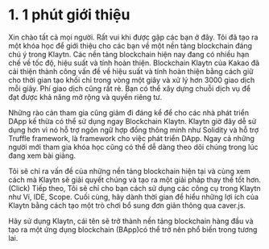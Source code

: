 # 1. 1 phút giới thiệu

Xin chào tất cả mọi người. Rất vui khi được gặp các bạn ở đây. Tôi đã tạo ra một khóa học để giới thiệu cho các bạn về một nền tảng blockchain đáng chú ý trong Klaytn. 
Các nền tảng blockchain hiện nay đang có nhiều hạn chế về tốc độ, hiệu suất và tính hoàn thiện. 
Blockchain Klaytn của Kakao đã cải thiện thành công vấn đề về hiệu suất và tính hoàn thiện bằng cách giữ cho thời gian tạo khối chỉ trong vòng một giây và xử lý hơn 3000 giao dịch mỗi giây. 
Phí giao dịch cũng rất rẻ.
Bạn có thể xây dựng chuỗi dịch vụ để đạt được khả năng mở rộng và quyền riêng tư.

Những rào cản tham gia cũng giảm đi đáng kể để cho các nhà phát triển DApp kế thừa có thể sử dụng ngay Blockchain Klaytn. 
Klaytn giờ đây dễ sử dụng hơn vì nó hỗ trợ ngôn ngữ hợp đồng thông minh như Solidity và hỗ trợ Truffle framework, là framework cho việc phát triển DApp.
Ngay cả những người mới tham gia khóa học cũng có thể dễ dàng theo dõi chúng trong lúc đang xem bài giảng.

Tôi sẽ chỉ ra vấn đề của những nền tảng blockchain hiện tại và cùng xem cách mà Klaytn sẽ giải quyết chúng và tạo ra một giải pháp thay thế tốt hơn. 
(Click) Tiếp theo, Tôi sẽ chỉ cho bạn cách sử dụng các công cụ trong Klaytn như Ví, IDE, Scope.
Cuối cùng, hãy dành thời gian để hiểu những lợi ích của Klaytn bằng cách tạo một trò chơi bổ sung đơn giản thông qua caver.js.

Hãy sử dụng Klaytn, cái tên sẽ trở thành nền tảng blockchain hàng đầu và tạo ra một ứng dụng blockchain (BApp)có thể trở nên phổ biến trong tương lai.
